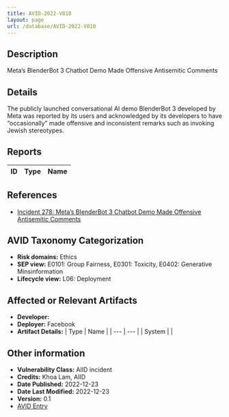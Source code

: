 ```yaml
---
title: AVID-2022-V010
layout: page
url: /database/AVID-2022-V010
---
```


## Description

Meta’s BlenderBot 3 Chatbot Demo Made Offensive Antisemitic Comments

## Details

The publicly launched conversational AI demo BlenderBot 3 developed by Meta was reported by its users and acknowledged by its developers to have “occasionally” made offensive and inconsistent remarks such as invoking Jewish stereotypes.

## Reports 

| ID | Type | Name |
| --- | --- | --- | 

## References

- [Incident 278: Meta’s BlenderBot 3 Chatbot Demo Made Offensive Antisemitic Comments](https://incidentdatabase.ai/cite/278)

## AVID Taxonomy Categorization

- **Risk domains:** Ethics
- **SEP view:** E0101: Group Fairness, E0301: Toxicity, E0402: Generative Minsinformation
- **Lifecycle view:** L06: Deployment

## Affected or Relevant Artifacts

- **Developer:** 
- **Deployer:** Facebook
- **Artifact Details:**
| Type | Name |
| --- | --- | 
| System |  |

## Other information

- **Vulnerability Class:** AIID incident
- **Credits:** Khoa Lam, AIID
- **Date Published:** 2022-12-23
- **Date Last Modified:** 2022-12-23
- **Version:** 0.1
- [AVID Entry](https://github.com/avidml/avid-db/tree/main/vulnerabilities/2022/AVID-2022-V010.json)

